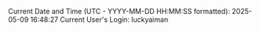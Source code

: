 Current Date and Time (UTC - YYYY-MM-DD HH:MM:SS formatted): 2025-05-09 16:48:27
Current User's Login: luckyaiman
